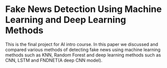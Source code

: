 # Fake News Detection Using Machine Learning and Deep Learning Methods
This is the final project for AI intro course. 
In this paper we discussed and compared various methods of detecting fake news using machine learning methods such as KNN, Random Forest and deep learning methods such as CNN, LSTM and FNDNET(A deep CNN model).
